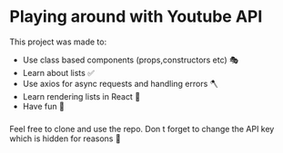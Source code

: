 # Playing around with Youtube API

This project was made to:

- Use class based components (props,constructors etc) 🎭
- Learn about lists ✅
- Use axios for async requests and handling errors 🪓
- Learn rendering lists in React 📃
- Have fun 🎉

###
Feel free to clone and use the repo. Don t forget to change the API key which is hidden for reasons 🤯

